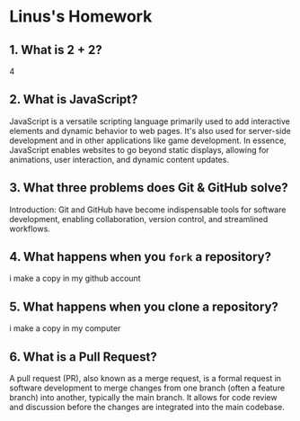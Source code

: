 # Linus's Homework

## 1. What is 2 + 2?

4

## 2. What is JavaScript?

JavaScript is a versatile scripting language primarily used to add interactive elements and dynamic behavior to web pages. It's also used for server-side development and in other applications like game development. In essence, JavaScript enables websites to go beyond static displays, allowing for animations, user interaction, and dynamic content updates. 

## 3. What three problems does Git & GitHub solve?

Introduction: Git and GitHub have become indispensable tools for software development, enabling collaboration, version control, and streamlined workflows.

## 4. What happens when you `fork` a repository?

i make a copy in my github account

## 5. What happens when you clone a repository?

i make a copy in my computer

## 6. What is a Pull Request?

A pull request (PR), also known as a merge request, is a formal request in software development to merge changes from one branch (often a feature branch) into another, typically the main branch. It allows for code review and discussion before the changes are integrated into the main codebase. 

